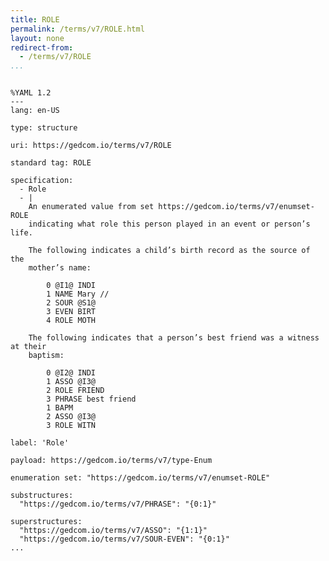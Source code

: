 ```yaml
---
title: ROLE
permalink: /terms/v7/ROLE.html
layout: none
redirect-from:
  - /terms/v7/ROLE
...
```


```

%YAML 1.2
---
lang: en-US

type: structure

uri: https://gedcom.io/terms/v7/ROLE

standard tag: ROLE

specification:
  - Role
  - |
    An enumerated value from set https://gedcom.io/terms/v7/enumset-ROLE
    indicating what role this person played in an event or person’s life.
    
    The following indicates a child’s birth record as the source of the
    mother’s name:
    
        0 @I1@ INDI
        1 NAME Mary //
        2 SOUR @S1@
        3 EVEN BIRT
        4 ROLE MOTH
    
    The following indicates that a person’s best friend was a witness at their
    baptism:
    
        0 @I2@ INDI
        1 ASSO @I3@
        2 ROLE FRIEND
        3 PHRASE best friend
        1 BAPM
        2 ASSO @I3@
        3 ROLE WITN

label: 'Role'

payload: https://gedcom.io/terms/v7/type-Enum

enumeration set: "https://gedcom.io/terms/v7/enumset-ROLE"

substructures:
  "https://gedcom.io/terms/v7/PHRASE": "{0:1}"

superstructures:
  "https://gedcom.io/terms/v7/ASSO": "{1:1}"
  "https://gedcom.io/terms/v7/SOUR-EVEN": "{0:1}"
...

```
